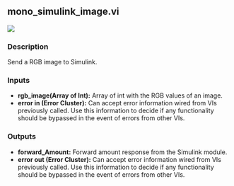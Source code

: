 ## mono_simulink_image.vi
<p class="img_container">
<img class="lg_img" src="https://github.com/monoDriveIO/documentation/raw/master/WikiPhotos/LV_client/tools/mono__simulink__imagec.png"/>
</p>

### Description 
Send a RGB image to Simulink.
### Inputs

- **rgb_image(Array of Int):** Array of int with the RGB values of an image.
- **error in (Error Cluster):** Can accept error information wired from VIs previously called. Use this information to decide if any functionality should be bypassed in the event of errors from other VIs.


### Outputs

- **forward_Amount:** Forward amount response from the Simulink module.
- **error out (Error Cluster):** Can accept error information wired from VIs previously called. Use this information to decide if any functionality should be bypassed in the event of errors from other VIs.

<p>&nbsp;</p>